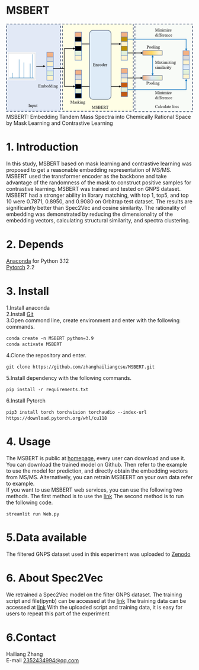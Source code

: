 
# MSBERT
![msbert](TOC.png)
MSBERT: Embedding Tandem Mass Spectra into Chemically Rational Space by Mask Learning and Contrastive Learning
# 1. Introduction
In this study, MSBERT based on mask learning and contrastive learning was proposed to get a reasonable embedding representation of MS/MS. 
MSBERT used the transformer encoder as the backbone and take advantage of the randomness of the mask to construct positive samples for contrastive learning. 
MSBERT was trained and tested on GNPS dataset. MSBERT had a stronger ability in library matching, with top 1, top5, and top 10 were 0.7871, 0.8950, and 0.9080 on Orbitrap test dataset. 
The results are significantly better than Spec2Vec and cosine similarity. 
The rationality of embedding was demonstrated by reducing the dimensionality of the embedding vectors, calculating structural similarity, and spectra clustering. 

# 2. Depends
[Anaconda](https://www.anaconda.com) for Python 3.12  
[Pytorch](https://pytorch.org/) 2.2  
# 3. Install
1.Install anaconda  
2.Install [Git](https://git-scm.com/downloads)  
3.Open commond line, create environment and enter with the following commands.   
```
conda create -n MSBERT python=3.9  
conda activate MSBERT
```
4.Clone the repository and enter.  
```
git clone https://github.com/zhanghailiangcsu/MSBERT.git
```
5.Install dependency with the following commands.
```
pip install -r requirements.txt
```
6.Install  Pytorch
```
pip3 install torch torchvision torchaudio --index-url https://download.pytorch.org/whl/cu118
```
# 4. Usage
The MSBERT is public at [homepage](https://github.com/zhanghailiangcsu), every user can download and use it.
You can download the trained model on Github.
Then refer to the example to use the model for prediction, and directly obtain the embedding vectors from MS/MS.
Alternatively, you can retrain MSBEERT on your own data refer to example.  
If you want to use MSBERT web services, you can use the following two methods.
The first method is to use the [link](https://huggingface.co/spaces/zhanghailiangcsu/MSBERT)
The second method is to run the following code.  
```
streamlit run Web.py
```
# 5.Data available
The filtered GNPS dataset used in this experiment was uploaded to [Zenodo](https://zenodo.org/records/13347207)
# 6. About Spec2Vec
We retrained a Spec2Vec model on the filter GNPS dataset.
The training script and file(ipynb) can be accessed at the [link](https://github.com/zhanghailiangcsu/MSBERT/tree/main/Spec2VecModel)
The training data can be accessed at [link](https://zenodo.org/records/13347207)
With the uploaded script and training data, it is easy for users to repeat this part of the experiment
# 6.Contact
Hailiang Zhang  
E-mail 2352434994@qq.com  
